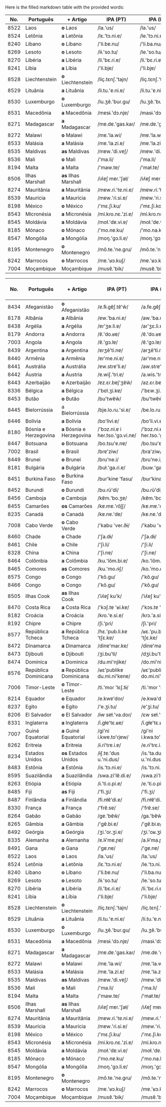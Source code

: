 Here is the filled markdown table with the provided words:

| No.  | Português         | + Artigo               | IPA (PT)           | IPA (BR)           | TP  | EN           | ES         | 
|------|-------------------|------------------------|--------------------|--------------------|-----|--------------|------------|
| 8522 | Laos              | **o** Laos             | /la.'us/           | /la.'us/           | sm  | Laos         | Laos       |
| 8524 | Letônia           | **a** Letônia          | /lɛ.'tɔ.ni.ɐ/      | /le.'tɔ.ni.ɐ/      | sf  | Latvia       | Letonia    |
| 8240 | Líbano            | **o** Líbano           | /'li.bɐ.nu/        | /'li.ba.nu/        | sm  | Lebanon      | Líbano     |
| 8269 | Lesoto            | **o** Lesoto           | /lɨ.'so.tu/        | /le.'so.tu/        | sm  | Lesotho      | Lesoto     |
| 8270 | Libéria           | **a** Libéria          | /li.'bɛ.ɾi.ɐ/      | /li.'bɛ.ɾi.ɐ/      | sf  | Liberia      | Liberia    |
| 8241 | Líbia             | **a** Líbia            | /'li.bjɐ/          | /'li.bjɐ/          | sf  | Libya        | Libia      |
| 8528 | Liechtenstein     | **o** Liechtenstein    | /liç.tɛnʃ.'tajn/   | /liç.tɛnʃ.'tain/   | sm  | Liechtenstein | Liechtenstein |
| 8529 | Lituânia          | **a** Lituânia         | /li.tu.'ɐ.ni.ɐ/    | /li.tu.'ɐ.ni.ɐ/    | sf  | Lithuania    | Lituania   |
| 8530 | Luxemburgo        | **o** Luxemburgo       | /lu.ʒẽ.'buɾ.ɡu/    | /lu.ʒẽ.'buɾ.ɡu/    | sm  | Luxembourg   | Luxemburgo |
| 8531 | Macedônia         | **a** Macedônia        | /mɐsɨ.'dɔ.njɐ/     | /masɨ.'dɔ.njɐ/     | sf  | Macedonia    | Macedonia  |
| 8271 | Madagascar        | **a** Madagascar       | /mɐ.dɐ.'ɡas.kaɾ/   | /mɐ.dɐ.'ɡas.kaɾ/   | sf  | Madagascar   | Madagascar |
| 8272 | Malawi            | **o** Malawi           | /mɐ.'la.wi/        | /mɐ.'la.wi/        | sm  | Malawi       | Malawi     |
| 8533 | Malásia           | **a** Malásia          | /mɐ.'la.zi.ɐ/      | /mɐ.'la.zi.ɐ/      | sf  | Malaysia     | Malasia    |
| 8535 | Maldivas          | **as** Maldivas        | /mɐw.'di.vɐʃ/      | /mɐw.'di.vɐʃ/      | sfp | Maldives     | Maldivas   |
| 8536 | Mali              | **o** Mali             | /'ma.li/           | /'ma.li/           | sm  | Mali         | Malí       |
| 8194 | Malta             | **a** Malta            | /'maw.tɐ/         | /'maɫ.tɐ/         | sf  | Malta        | Malta      |
| 8506 | Ilhas Marshall    | **as** Ilhas Marshall  | /iʎɐʃ mɐɾ.'ʃaɫ/   | /iʎɐʃ mɐɾ.'ʃaʊ/   | sfp | Marshall Islands | Islas Marshall |
| 8274 | Mauritânia        | **a** Mauritânia       | /mɐw.ɾi.'tɐ.ni.ɐ/  | /mɐw.ɾi.'tɐ.ni.ɐ/  | sf  | Mauritania   | Mauritania |
| 8539 | Maurícia          | **a** Maurícia         | /mɐw.'ɾi.si.ɐ/     | /mɐw.'ɾi.si.ɐ/     | sf  | Mauritius    | Mauricio   |
| 8198 | México            | **o** México           | /'mɛ.ʃi.ku/        | /'mɛ.ʃi.ko/        | sm  | Mexico       | México     |
| 8543 | Micronésia        | **a** Micronésia       | /mi.kɾo.nɛ.'zi.ɐ/  | /mi.kɾo.nɛ.'zi.ɐ/  | sf  | Micronesia   | Micronesia |
| 8545 | Moldávia          | **a** Moldávia         | /moɫ.'dɐ.vi.ɐ/     | /moɫ.'dɐ.vi.ɐ/     | sf  | Moldova      | Moldavia   |
| 8185 | Mónaco            | **o** Mónaco           | /'mo.nɐ.ku/        | /'mo.na.ku/        | sm  | Monaco       | Mónaco     |
| 8547 | Mongólia          | **a** Mongólia         | /moŋ.'ɡɔ.li.ɐ/     | /moŋ.'ɡɔ.li.ɐ/     | sf  | Mongolia     | Mongolia   |
| 8195 | Montenegro        | **o** Montenegro       | /mõ.te.'ne.ɡɾu/    | /mõ.te.'ne.ɡɾu/    | sm  | Montenegro   | Montenegro |
| 8242 | Marrocos          | **o** Marrocos         | /mɐ.'ʁɔ.kuʃ/       | /mɐ.'ʁɔ.kuʃ/       | sm  | Morocco      | Marruecos  |
| 7004 | Moçambique        | Moçambique             | /musɐ̃.'bik/        | /musɐ̃.'bik/        | sm  | Mozambique   | Mozambique |





| No. | Português | + Artigo | IPA (PT) | IPA (BR) | Tipo de Palavra | EN | ES |
|-----|-----------|----------|----------|----------|-----------------|----|----|
| 8434 | Afeganistão | **o** Afeganistão | /ɐ.fɨ.ɡɐ̃ʃ.tɐ̃'w̃/ | /a.fe.ɡɐ̃ʃ.tɐ̃'w̃/ | sm | Afghanistan | Afganistán |
| 8178 | Albânia | **a** Albânia | /ɐw.'ba.ni.ɐ/ | /aw.'ba.ni.ɐ/ | sf | Albania | Albania |
| 8438 | Argélia | **a** Argélia | /ɐɾ'ʒe.li.ɐ/ | /aɾ'ʒɛ.li.ɐ/ | sf | Algeria | Argelia |
| 8179 | Andorra | **a** Andorra | /ɐ̃.'do.ʁɐ/ | /ɐ̃.'do.ʁɐ/ | sf | Andorra | Andorra |
| 7003 | Angola | **a** Angola | /ɐ̃.'ɡɔ.lɐ/ | /ɐ̃.'ɡɔ.lɐ/ | sf | Angola | Angola |
| 8439 | Argentina | **a** Argentina | /ɐɾʒẽ'ti.nɐ/ | /arʒẽ'ti.nɐ/ | sf | Argentina | Argentina |
| 8440 | Armênia | **a** Armênia | /ɐɾ'me.ni.ɐ/ | /aɾ'me.ni.ɐ/ | sf | Armenia | Armenia |
| 8441 | Austrália | **a** Austrália | /ɐw.stɾɐ'li.ɐ/ | /aw.stɾɐ'li.ɐ/ | sf | Australia | Australia |
| 8442 | Áustria | **a** Áustria | /ɐ.wiʃ.'tɾi.ɐ/ | /a.wis.'tɾi.ɐ/ | sf | Austria | Austria |
| 8443 | Azerbaijão | **o** Azerbaijão | /ɐz.ɛɾ.bɐj'ʒɐ̃w̃/ | /az.ɛɾ.bɐj'ʒɐ̃w̃/ | sm | Azerbaijan | Azerbaiyán |
| 8336 | Bélgica | **a** Bélgica | /'bɛɫ.ʒi.kɐ/ | /'bɛw.ʒi.kɐ/ | sf | Belgium | Bélgica |
| 8453 | Butão | **o** Butão | /bu'twɐ̃w̃/ | /bu'twɐ̃w̃/ | sm | Bhutan | Bután |
| 8445 | Bielorrússia | a Bielorrússia | /bje.lo.ɾu.'si.ɐ/ | /be.lo.ɾu.'si.ɐ/ | sf | Belarus | Bielorrusia |
| 8446 | Bolívia | **a** Bolívia | /bo'livi.ɐ/ | /bo'li.vi.ɐ/ | sf | Bolivia | Bolivia |
| 8180 | Bósnia e Herzegovina | **a** Bósnia e Herzegovina | /'bɔz.ni.ɐ i heɾ.tso.'ɡɔ.vi.nɐ/ | /'bɔz.ni.ɐ i heɾ.tso.'ɡɔ.vi.nɐ/ | sf | Bosnia and Herzegovina | Bosnia y Herzegovina |
| 8447 | Botsuana | **o** Botsuana | /bo.tsu'ɐ.nɐ/ | /bo.tsu'ɐ.nɐ/ | sm | Botswana | Botsuana |
| 7002 | Brasil | **o** Brasil | /bɾɐ'ziw/ | /bɾa'ziw/ | sm | Brazil | Brasil |
| 8449 | Brunei | **o** Brunei | /bɾu'ne.i/ | /bɾu'ne.i/ | sm | Brunei | Brunéi |
| 8181 | Bulgária       | **a** Bulgária         | /buɫ.'ɡa.ɾi.ɐ/         | /buw.'ɡa.ɾi.ɐ/         | sf  | Bulgaria       | Bulgaria      |
| 8451 | Burkina Faso   | **o** Burkina Faso     | /buɾ'kinɐ 'fasu/       | /buɾ'kina 'fasu/       | sm  | Burkina Faso   | Burkina Faso  |
| 8452 | Burundi        | **o** Burundi          | /bu.ɾũ'di/             | /bu.ɾũ'di/             | sm  | Burundi        | Burundi       |
| 8456 | Camboja        | **o** Camboja          | /kɐ̃m.'bo.ʒɐ/          | /kɐ̃m.'bo.ʒɐ/          | sm  | Cambodia       | Camboya       |
| 8455 | Camarões       | **os** Camarões        | /kɐ.mɐ.'ɾõj̃ʃ/         | /kɐ.mɐ.'ɾõj̃ʃ/         | smp | Cameroon       | Camerún       |
| 8235 | Canadá         | **o** Canadá           | /kɐ.nɐ.'dɐ/            | /kɐ.nɐ.'da/            | sm  | Canada         | Canadá        |
| 7008 | Cabo Verde     | **o** Cabo Verde       | /'kabu 'veɾ.ðɨ/        | /'kabu 'veɾ.ðʒi/       | sm  | Cape Verde     | Cabo Verde    |
| 8460 | Chade          | **o** Chade            | /'ʃa.dɨ/               | /'ʃa.dɨ/               | sm  | Chad           | Chad          |
| 8461 | Chile          | **o** Chile            | /'ʃi.li/               | /'ʃi.li/               | sm  | Chile          | Chile         |
| 8328 | China          | **a** China            | /'ʃi.nɐ/               | /'ʃi.nɐ/               | sf  | China          | China         |
| 8464 | Colômbia       | **a** Colômbia         | /ku.'lõm.bi.ɐ/         | /ko.'lõm.bi.ɐ/         | sf  | Colombia       | Colombia      |
| 8465 | Comores        | **as** Comores         | /ku.'mo.ɾɨʃ/           | /ko.'mo.ɾɨʃ/           | sfp | Comoros        | Comoras       |
| 8575 | Congo          | **o** Congo            | /'kõ.ɡu/               | /'kõ.ɡu/               | sm  | Congo          | Congo         |
| 8466 | Congo          | **o** Congo            | /'kõ.ɡu/               | /'kõ.ɡu/               | sm  | Congo          | Congo         |
| 8505 | Ilhas Cook     | **as** Ilhas Cook      | /ˈiʎɐʃ ku'k/          | /ˈiʎɐʃ ku'k/          | sfp | Cook Islands   | Islas Cook    |
| 8470 | Costa Rica     | **a** Costa Rica       | /'kɔʃ.tɐ 'ʁi.kɐ/       | /'kɔs.tɐ 'hi.kɐ/       | sf  | Costa Rica     | Costa Rica    |
| 8182 | Croácia        | **a** Croácia          | /kɾo.'ɐ.si.ɐ/          | /kɾɔ.'a.si.ɐ/          | sf  | Croatia        | Croacia       |
| 8192 | Chipre         | **o** Chipre           | /ʃi.'pɾi/              | /ʃi.'pɾi/              | sm  | Cyprus         | Chipre        |
| 8577 | República Tcheca | **a** República Tcheca | /ɦɛ.'pub.li.kɐ 'tʃɛ.kɐ/ | /ʁɛ.'pu.bli.kɐ 'tʃɛ.kɐ/ | sf | Czech Republic | República Checa |
| 8472 | Dinamarca      | **a** Dinamarca        | /dinɐ'maɾ.kɐ/          | /dinɐ'maɾ.kɐ/          | sf  | Denmark        | Dinamarca     |
| 8473 | Djibouti       | **o** Djibouti         | /ʒi.bu'ti/             | /dʒi.bu'ti/            | sm  | Djibouti       | Yibuti       |
| 8474 | Dominica       | **a** Dominica         | /du.mi'njikɐ/          | /do.mi'nika/           | sf  | Dominica       | Dominica      |
| 8576 | República Dominicana     | **a** República Dominicana | /ʁɛ'publikɐ du.mi.ni'kɐnɐ/ | /ʁɛ'publikɐ do.mi.ni'kɐnɐ/ | sf  | Dominican Republic  | República Dominicana |
| 7006 | Timor-Leste              | **o** Timor-Leste          | /ti.'moɾ 'lɛʃ.tɨ/      | /ti.'moɾ 'lɛs.tʃi/      | sm  | East Timor          | Timor Oriental       |
| 8214 | Equador                  | **o** Equador              | /e.kwɐ'doɾ/            | /e.kwa'doʁ/            | sm  | Ecuador             | Ecuador              |
| 8237 | Egito                    | **o** Egito                | /'e.ʒi.tu/             | /e'ʒi.tu/             | sm  | Egypt               | Egipto               |
| 8206 | El Salvador              | **o** El Salvador          | /ɨw sɐɫ.'va.doɾ/       | /ɛw sɐɫ.'va.doɾ/       | sm  | El Salvador         | El Salvador          |
| 8331 | Inglaterra               | **a** Inglaterra           | /ĩ.ɡɫɐ'tɛ.ʁɐ/         | /ĩ.ɡɫɐ'tɛ.ʁɐ/         | sf  | England             | Inglaterra           |
| 7007 | Guiné Equatorial         | **a** Guiné Equatorial     | /ɡi'ni i.kwɐ.to'ɾjɐw/ | /ɡi'ni i.kwa.to'ɾjɐw/ | sf  | Equatorial Guinea   | Guinea Ecuatorial    |
| 8262 | Eritreia                 | **a** Eritreia             | /ɨ.ɾi'tɾɐ.i.ɐ/         | /e.ɾi'tɾɛ.i.ɐ/         | sf  | Eritrea             | Eritrea              |
| 8234 | Estados Unidos           | **os** Estados Unidos      | /ɨʃ.tɐ.'dus u.'ni.dus/ | /is.'ta.dus u.'ni.dus/ | smp | United States       | Estados Unidos       |
| 8483 | Estônia                  | **a** Estônia              | /is.'tɔ.ni.ɐ/          | /is.'tɔ.ni.ɐ/          | sf  | Estonia             | Estônia              |
| 8595 | Suazilândia              | **a** Suazilândia          | /swa.zi'lɐ̃.di.ɐ/      | /swa.zi'lɐ̃.di.ɐ/      | sf  | Eswatini            | Essuatíni            |
| 8263 | Etiópia                  | **a** Etiópia              | /ɨ.'ti.o.pi.ɐ/         | /e.'ti.o.pi.ɐ/         | sf  | Ethiopia            | Etiopía              |
| 8485 | Fiji                     | **as** Fiji                | /'fi.ʒi/               | /'fi.ʒi/               | sfp | Fiji                | Fiyi                 |
| 8487 | Finlândia                | **a** Finlândia            | /fi.nɫɐ̃'di.ɐ/         | /fi.nɫɐ̃'di.ɐ/         | sf  | Finland             | Finlandia            |
| 8330 | França                   | **a** França               | /'fɾɐ̃.sɐ/             | /'fɾɐ̃.sɐ/             | sf  | France              | Francia              |
| 8264 | Gabão                    | **o** Gabão                | /gɐ.'bɐ̃w̃/            | /ga.'bɐ̃w̃/            | sm  | Gabon               | Gabón                |
| 8265 | Gâmbia                   | **a** Gâmbia               | /'ɡɐ̃.bi.ɐ/            | /'ɡɐ̃.bi.ɐ/            | sf  | Gambia              | Gambia               |
| 8492 | Geórgia                  | **a** Geórgia              | /ʒi.'oɾ.ʒi.ɐ/         | /ʒi.'oʁ.ʒi.ɐ/         | sf  | Georgia             | Georgia              |
| 8335 | Alemanha                 | **a** Alemanha             | /ɐ.lɨ'mɐ.ɲɐ/          | /a.lɨ'ma.ɲɐ/          | sf  | Germany             | Alemania             |
| 8491 | Gana                     | **o** Gana                 | /'ɡɐ.nɐ/               | /'ɡɐ.nɐ/               | sm  | Ghana               | Ghana                |
| 8522 | Laos              | **o** Laos             | /la.'us/           | /la.'us/           | sm  | Laos         | Laos       |
| 8524 | Letônia           | **a** Letônia          | /lɛ.'tɔ.ni.ɐ/      | /le.'tɔ.ni.ɐ/      | sf  | Latvia       | Letonia    |
| 8240 | Líbano            | **o** Líbano           | /'li.bɐ.nu/        | /'li.ba.nu/        | sm  | Lebanon      | Líbano     |
| 8269 | Lesoto            | **o** Lesoto           | /lɨ.'so.tu/        | /le.'so.tu/        | sm  | Lesotho      | Lesoto     |
| 8270 | Libéria           | **a** Libéria          | /li.'bɛ.ɾi.ɐ/      | /li.'bɛ.ɾi.ɐ/      | sf  | Liberia      | Liberia    |
| 8241 | Líbia             | **a** Líbia            | /'li.bjɐ/          | /'li.bjɐ/          | sf  | Libya        | Libia      |
| 8528 | Liechtenstein     | **o** Liechtenstein    | /liç.tɛnʃ.'tajn/   | /liç.tɛnʃ.'tain/   | sm  | Liechtenstein | Liechtenstein |
| 8529 | Lituânia          | **a** Lituânia         | /li.tu.'ɐ.ni.ɐ/    | /li.tu.'ɐ.ni.ɐ/    | sf  | Lithuania    | Lituania   |
| 8530 | Luxemburgo        | **o** Luxemburgo       | /lu.ʒẽ.'buɾ.ɡu/    | /lu.ʒẽ.'buɾ.ɡu/    | sm  | Luxembourg   | Luxemburgo |
| 8531 | Macedônia         | **a** Macedônia        | /mɐsɨ.'dɔ.njɐ/     | /masɨ.'dɔ.njɐ/     | sf  | Macedonia    | Macedonia  |
| 8271 | Madagascar        | **a** Madagascar       | /mɐ.dɐ.'ɡas.kaɾ/   | /mɐ.dɐ.'ɡas.kaɾ/   | sf  | Madagascar   | Madagascar |
| 8272 | Malawi            | **o** Malawi           | /mɐ.'la.wi/        | /mɐ.'la.wi/        | sm  | Malawi       | Malawi     |
| 8533 | Malásia           | **a** Malásia          | /mɐ.'la.zi.ɐ/      | /mɐ.'la.zi.ɐ/      | sf  | Malaysia     | Malasia    |
| 8535 | Maldivas          | **as** Maldivas        | /mɐw.'di.vɐʃ/      | /mɐw.'di.vɐʃ/      | sfp | Maldives     | Maldivas   |
| 8536 | Mali              | **o** Mali             | /'ma.li/           | /'ma.li/           | sm  | Mali         | Malí       |
| 8194 | Malta             | **a** Malta            | /'maw.tɐ/         | /'maɫ.tɐ/         | sf  | Malta        | Malta      |
| 8506 | Ilhas Marshall    | **as** Ilhas Marshall  | /iʎɐʃ mɐɾ.'ʃaɫ/   | /iʎɐʃ mɐɾ.'ʃaʊ/   | sfp | Marshall Islands | Islas Marshall |
| 8274 | Mauritânia        | **a** Mauritânia       | /mɐw.ɾi.'tɐ.ni.ɐ/  | /mɐw.ɾi.'tɐ.ni.ɐ/  | sf  | Mauritania   | Mauritania |
| 8539 | Maurícia          | **a** Maurícia         | /mɐw.'ɾi.si.ɐ/     | /mɐw.'ɾi.si.ɐ/     | sf  | Mauritius    | Mauricio   |
| 8198 | México            | **o** México           | /'mɛ.ʃi.ku/        | /'mɛ.ʃi.ko/        | sm  | Mexico       | México     |
| 8543 | Micronésia        | **a** Micronésia       | /mi.kɾo.nɛ.'zi.ɐ/  | /mi.kɾo.nɛ.'zi.ɐ/  | sf  | Micronesia   | Micronesia |
| 8545 | Moldávia          | **a** Moldávia         | /moɫ.'dɐ.vi.ɐ/     | /moɫ.'dɐ.vi.ɐ/     | sf  | Moldova      | Moldavia   |
| 8185 | Mónaco            | **o** Mónaco           | /'mo.nɐ.ku/        | /'mo.na.ku/        | sm  | Monaco       | Mónaco     |
| 8547 | Mongólia          | **a** Mongólia         | /moŋ.'ɡɔ.li.ɐ/     | /moŋ.'ɡɔ.li.ɐ/     | sf  | Mongolia     | Mongolia   |
| 8195 | Montenegro        | **o** Montenegro       | /mõ.te.'ne.ɡɾu/    | /mõ.te.'ne.ɡɾu/    | sm  | Montenegro   | Montenegro |
| 8242 | Marrocos          | **o** Marrocos         | /mɐ.'ʁɔ.kuʃ/       | /mɐ.'ʁɔ.kuʃ/       | sm  | Morocco      | Marruecos  |
| 7004 | Moçambique        | Moçambique             | /musɐ̃.'bik/        | /musɐ̃.'bik/        | sm  | Mozambique   | Mozambique |
